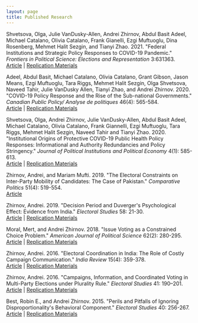 ```yaml
---
layout: page
title: Published Research
---
```


Shvetsova, Olga, Julie VanDusky-Allen, Andrei Zhirnov, Abdul Basit Adeel, Michael Catalano, Olivia Catalano, Frank Gianelli, Ezgi Muftuoglu, Dina Rosenberg, Mehmet Halit Sezgin, and Tianyi Zhao. 2021. "Federal Institutions and Strategic Policy Responses to COVID-19 Pandemic." *Frontiers in Political Science: Elections and Representation* 3:631363.  
[Article](https:://doi.org/10.3389/fpos.2021.631363) | [Replication Materials](/files/Shvetsova-et-al-2021.zip)

Adeel, Abdul Basit, Michael Catalano, Olivia Catalano, Grant Gibson, Jason Means, Ezgi Muftuoglu, Tara Riggs, Mehmet Halit Sezgin, Olga Shvetsova, Naveed Tahir, Julie VanDusky Allen, Tianyi Zhao, and Andrei Zhirnov. 2020. "COVID-19 Policy Response and the Rise of the Sub-national Governments." *Canadian Public Policy/ Analyse de politiques* 46(4): 565-584.  
[Article](https:://doi.org/10.3138/cpp.2020-101) | [Replication Materials](/files/Adeel-et-al-2020.zip)

Shvetsova, Olga, Andrei Zhirnov, Julie VanDusky-Allen, Abdul Basit Adeel, Michael Catalano, Olivia Catalano, Frank Giannelli, Ezgi Muftuoglu, Tara Riggs, Mehmet Halit Sezgin, Naveed Tahir and Tianyi Zhao. 2020. "Institutional Origins of Protective COVID-19 Public Health Policy Responses: Informational and Authority Redundancies and Policy Stringency." *Journal of Political Institutions and Political Economy* 4(1): 585-613.  
[Article](https:://dx.doi.org/10.1561/113.00000023) | [Replication Materials](/files/Shvetsova-et-al-2020.zip)
 
Zhirnov, Andrei, and Mariam Mufti. 2019. "The Electoral Constraints on Inter-Party Mobility of Candidates: The Case of Pakistan." *Comparative Politics* 51(4): 519-554.  
[Article](https:://doi.org/10.5129/001041519X15647434970045)

Zhirnov, Andrei. 2019. "Decision Period and Duverger's Psychological Effect: Evidence from India." *Electoral Studies* 58: 21-30.  
[Article](https:://doi.org/10.1016/j.electstud.2019.01.004) | [Replication Materials](https://doi.org/10.7910/DVN/86NAB3)

Moral, Mert, and Andrei Zhirnov. 2018. "Issue Voting as a Constrained Choice Problem." *American Journal of Political Science* 62(2): 280-295.  
[Article](https://dx.doi.org/10.1111/ajps.12342) | [Replication Materials](https://doi.org/10.7910/DVN/QO6EMT)

Zhirnov, Andrei. 2016. "Electoral Coordination in India: The Role of Costly Campaign Communication." *India Review* 15(4): 359-378.  
[Article](https://dx.doi.org/10.1080/14736489.2016.1235937) | [Replication Materials](/files/Zhirnov-2016-India.zip)

Zhirnov, Andrei. 2016. "Campaigns, Information, and Coordinated Voting in Multi-Party Elections under Plurality Rule." *Electoral Studies* 41: 190–201.  
[Article](https://dx.doi.org/10.1016/j.electstud.2016.01.002) | [Replication Materials](/files/Zhirnov-2016.zip)

Best, Robin E., and Andrei Zhirnov. 2015. "Perils and Pitfalls of Ignoring Disproportionality's Behavioral Component." *Electoral Studies* 40: 256-267.  
[Article](https://dx.doi.org/10.1016/j.electstud.2015.09.010) | [Replication Materials](/files/Best-Zhirnov-2015.zip)